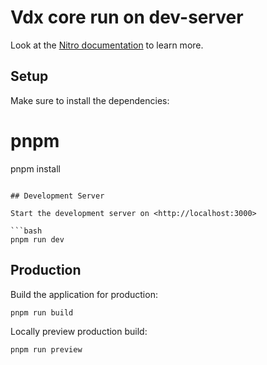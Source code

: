 # Vdx core run on dev-server

Look at the [Nitro documentation](https://nitro.unjs.io/) to learn more.

## Setup

Make sure to install the dependencies:

# pnpm
pnpm install
```

## Development Server

Start the development server on <http://localhost:3000>

```bash
pnpm run dev
```

## Production

Build the application for production:

```bash
pnpm run build
```

Locally preview production build:

```bash
pnpm run preview
```
